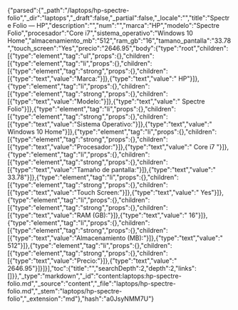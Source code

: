 {"parsed":{"_path":"/laptops/hp-spectre-folio","_dir":"laptops","_draft":false,"_partial":false,"_locale":"","title":"Spectre Folio — HP","description":"","num":"","marca":"HP","modelo":"Spectre Folio","procesador":"Core i7","sistema_operativo":"Windows 10 Home","almacenamiento_mb":"512","ram_gb":"16","tamano_pantalla":"33.78","touch_screen":"Yes","precio":"2646.95","body":{"type":"root","children":[{"type":"element","tag":"ul","props":{},"children":[{"type":"element","tag":"li","props":{},"children":[{"type":"element","tag":"strong","props":{},"children":[{"type":"text","value":"Marca:"}]},{"type":"text","value":" HP"}]},{"type":"element","tag":"li","props":{},"children":[{"type":"element","tag":"strong","props":{},"children":[{"type":"text","value":"Modelo:"}]},{"type":"text","value":" Spectre Folio"}]},{"type":"element","tag":"li","props":{},"children":[{"type":"element","tag":"strong","props":{},"children":[{"type":"text","value":"Sistema Operativo:"}]},{"type":"text","value":" Windows 10 Home"}]},{"type":"element","tag":"li","props":{},"children":[{"type":"element","tag":"strong","props":{},"children":[{"type":"text","value":"Procesador:"}]},{"type":"text","value":" Core i7 "}]},{"type":"element","tag":"li","props":{},"children":[{"type":"element","tag":"strong","props":{},"children":[{"type":"text","value":"Tamaño de pantalla:"}]},{"type":"text","value":" 33.78"}]},{"type":"element","tag":"li","props":{},"children":[{"type":"element","tag":"strong","props":{},"children":[{"type":"text","value":"Touch Screen:"}]},{"type":"text","value":" Yes"}]},{"type":"element","tag":"li","props":{},"children":[{"type":"element","tag":"strong","props":{},"children":[{"type":"text","value":"RAM (GB):"}]},{"type":"text","value":" 16"}]},{"type":"element","tag":"li","props":{},"children":[{"type":"element","tag":"strong","props":{},"children":[{"type":"text","value":"Almacenamiento (MB):"}]},{"type":"text","value":" 512"}]},{"type":"element","tag":"li","props":{},"children":[{"type":"element","tag":"strong","props":{},"children":[{"type":"text","value":"Precio:"}]},{"type":"text","value":" 2646.95"}]}]}],"toc":{"title":"","searchDepth":2,"depth":2,"links":[]}},"_type":"markdown","_id":"content:laptops:hp-spectre-folio.md","_source":"content","_file":"laptops/hp-spectre-folio.md","_stem":"laptops/hp-spectre-folio","_extension":"md"},"hash":"a0JsyNMM7U"}